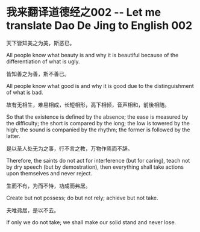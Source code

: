 # 我来翻译道德经之002 -- Let me translate Dao De Jing to English 002

天下皆知美之为美，斯恶已。  

All people know what beauty is and why it is beautiful because of the differentiation of what is ugly. 

皆知善之为善，斯不善已。  

All people know what good is and why it is good due to the distinguishment of what is bad.   

故有无相生，难易相成，长短相形，高下相倾，音声相和，前後相随。  

So that the existence is defined by the absence; the ease is measured by the difficulty; the short is compared by the long; the low is towered by the high; the sound is companied by the rhythm; the former is followed by the latter.  

是以圣人处无为之事，行不言之教，万物作焉而不辞。  

Therefore, the saints do not act for interference (but for caring), teach not by dry speech (but by demostration), then everything shall take actions upon themselves and never reject.  

生而不有，为而不恃，功成而弗居。  
  
Create but not possess; do but not rely; achieve but not take.  

夫唯弗居，是以不去。  

If only we do not take; we shall make our solid stand and never lose.  
